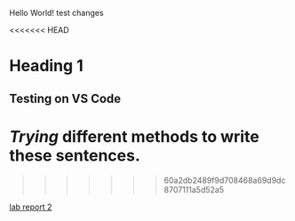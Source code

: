 Hello World!
test changes

<<<<<<< HEAD
# Heading 1
## Testing on VS Code

*Trying* different **methods** to write these sentences. 
=======
>>>>>>> 60a2db2489f9d708468a69d9dc8707111a5d52a5

[lab report 2](https://vatsalbagri1102.github.io/cse15l-lab-reports/lab-report-2)
